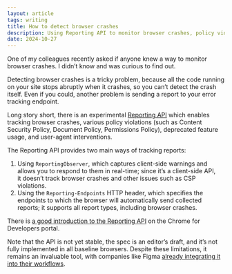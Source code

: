 ```yaml
---
layout: article
tags: writing
title: How to detect browser crashes
description: Using Reporting API to monitor browser crashes, policy violations and other problems
date: 2024-10-27
---
```

One of my colleagues recently asked if anyone knew a way to monitor browser crashes. I didn’t know and was curious to find out.

Detecting browser crashes is a tricky problem, because all the code running on your site stops abruptly when it crashes, so you can’t detect the crash itself. Even if you could, another problem is sending a report to your error tracking endpoint.

Long story short, there is an experimental [Reporting API](https://w3c.github.io/reporting) which enables tracking browser crashes, various policy violations (such as Content Security Policy, Document Policy, Permissions Policy), deprecated feature usage, and user-agent interventions.

The Reporting API provides two main ways of tracking reports:
1. Using `ReportingObserver`, which captures client-side warnings and allows you to respond to them in real-time; since it’s a client-side API, it doesn’t track browser crashes and other issues such as CSP violations.
2. Using the `Reporting-Endpoints` HTTP header, which specifies the endpoints to which the browser will automatically send collected reports; it supports all report types, including browser crashes.

There is [a good introduction to the Reporting API](https://developer.chrome.com/docs/capabilities/web-apis/reporting-api) on the Chrome for Developers portal.

Note that the API is not yet stable, the spec is an editor’s draft, and it’s not fully implemented in all baseline browsers. Despite these limitations, it remains an invaluable tool, with companies like Figma [already integrating it into their workflows](https://neugierig.org/software/blog/2023/01/browser-crashes.html).
